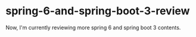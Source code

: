 # spring-6-and-spring-boot-3-review
Now, I'm currently reviewing more spring 6 and spring boot 3 contents.

